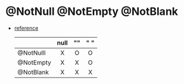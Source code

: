 # @NotNull @NotEmpty @NotBlank
- [reference](https://sanghye.tistory.com/36)

    | |null|""|" "|
    |------|:---:|:---:|:---:|
    |@NotNulll|X|O|O|
    |@NotEmpty|X|X|O|
    |@NotBlank|X|X|X|